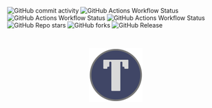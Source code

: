 ![GitHub commit activity](https://img.shields.io/github/commit-activity/m/LukeGus/Termix?label=Commit%20Activity)
![GitHub Actions Workflow Status](https://img.shields.io/github/actions/workflow/status/LukeGus/Termix/.github%2Fworkflows%2Fdocker-image.yml?label=Build)
![GitHub Actions Workflow Status](https://img.shields.io/github/actions/workflow/status/LukeGus/Termix/.github%2Fworkflows%2Fdocker-image.yml?label=Build)
![GitHub Actions Workflow Status](https://img.shields.io/github/actions/workflow/status/LukeGus/Termix/.github%2Fworkflows%2Fdocker-image.yml?label=Build)
![GitHub Repo stars](https://img.shields.io/github/stars/LukeGus/Termix?style=flat&label=Stars)
![GitHub forks](https://img.shields.io/github/forks/LukeGus/Termix)
![GitHub Release](https://img.shields.io/github/v/release/LukeGus/Termix)

<br />
<p align="center">
  <a href="https://github.com/LukeGus/Termix">
    <img alt="Termimx Banner" src="./TermixLogo.png" style="width: 125px; height: auto;">  </a>
</p>